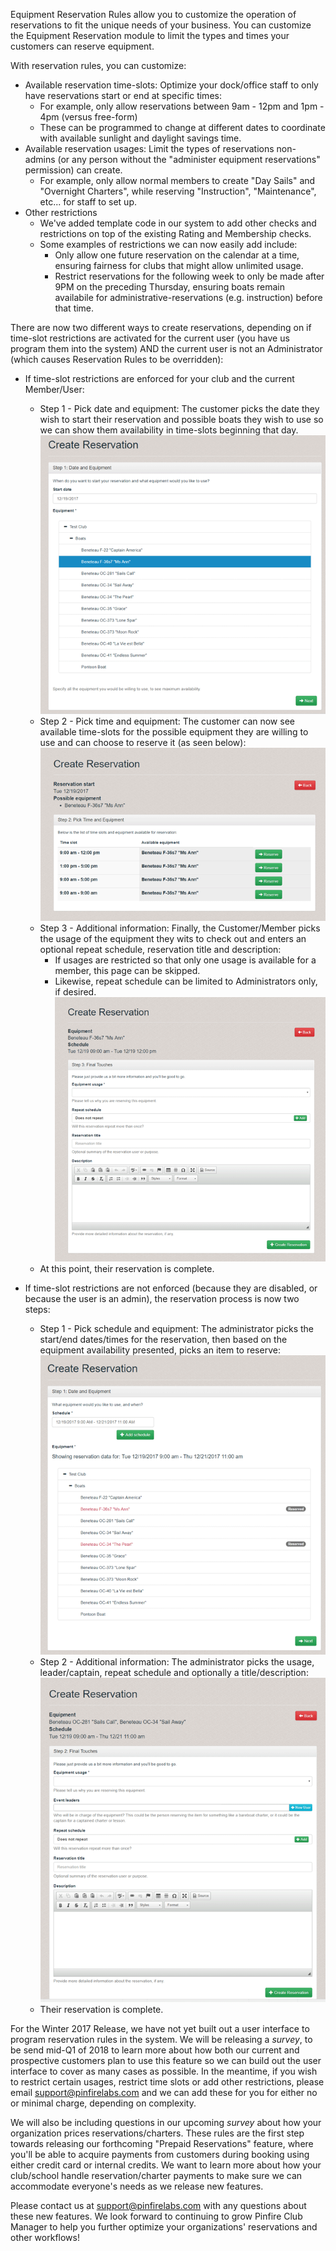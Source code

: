 Equipment Reservation Rules allow you to customize the operation of reservations to fit the unique needs of your business.  You can customize the Equipment Reservation module to limit the types and times your customers can reserve equipment.

With reservation rules, you can customize:

* Available reservation time-slots: Optimize your dock/office staff to only have reservations start or end at specific times:
    * For example, only allow reservations between 9am - 12pm and 1pm - 4pm (versus free-form)
	* These can be programmed to change at different dates to coordinate with available sunlight and daylight savings time.
* Available reservation usages: Limit the types of reservations non-admins (or any person without the "administer equipment reservations" permission) can create.
     * For example, only allow normal members to create "Day Sails" and "Overnight Charters", while reserving "Instruction", "Maintenance", etc... for staff to set up.
* Other restrictions
    * We've added template code in our system to add other checks and restrictions on top of the existing Rating and Membership checks.
    * Some examples of restrictions we can now easily add include:
        * Only allow one future reservation on the calendar at a time, ensuring fairness for clubs that might allow unlimited usage.
        * Restrict reservations for the following week to only be made after 9PM on the preceding Thursday, ensuring boats remain availabile for administrative-reservations (e.g. instruction) before that time.

There are now two different ways to create reservations, depending on if time-slot restrictions are activated for the current user (you have us program them into the system) AND the current user is not an Administrator (which causes Reservation Rules to be overridden):

* If time-slot restrictions are enforced for your club and the current Member/User:
    * Step 1 - Pick date and equipment: The customer picks the date they wish to start their reservation and possible boats they wish to use so we can show them availability in time-slots beginning that day.
![Reservations-Step-1-With-Time-Slot-Restrictions.png](images/reservations-step-1-with-time-slot-restrictions.png)
    * Step 2 - Pick time and equipment: The customer can now see available time-slots for the possible equipment they are willing to use and can choose to reserve it (as seen below):
![Reservations-Step-2-With-Time-Slot-Restrictions.png](images/reservations-step-2-with-time-slot-restrictions.png)
    * Step 3 - Additional information: Finally, the Customer/Member picks the usage of the equipment they wits to check out and enters an optional repeat schedule, reservation title and description:
	    * If usages are restricted so that only one usage is available for a member, this page can be skipped.
		* Likewise, repeat schedule can be limited to Administrators only, if desired.
![Reservations-Step-3-With-Time-Slot-Restrictions.png](images/reservations-step-3-with-time-slot-restrictions.png)
    * At this point, their reservation is complete.
 
* If time-slot restrictions are not enforced (because they are disabled, or because the user is an admin), the reservation process is now two steps:
    * Step 1 - Pick schedule and equipment: The administrator picks the start/end dates/times for the reservation, then based on the equipment availability presented, picks an item to reserve:
![Admin-Reservations-Step-1.png](images/admin-reservations-step-1.png)
    * Step 2 - Additional information: The administrator picks the usage, leader/captain, repeat schedule and optionally a title/description:
![Admin-Reservations-Step-2.png](images/admin-reservations-step-2.png)
    * Their reservation is complete.

For the Winter 2017 Release, we have not yet built out a user interface to program reservation rules in the system.  We will be releasing a *survey*, to be send mid-Q1 of 2018 to learn more about how both our current and prospective customers plan to use this feature so we can build out the user interface to cover as many cases as possible.  In the meantime, if you wish to restrict certain usages, restrict time slots or add other restrictions, please email [support@pinfirelabs.com](mailto:support@pinfirelabs.com) and we can add these for you for either no or minimal charge, depending on complexity.

We will also be including questions in our upcoming *survey* about how your organization prices reservations/charters.  These rules are the first step towards releasing our forthcoming "Prepaid Reservations" feature, where you'll be able to acquire payments from customers during booking using either credit card or internal credits.  We want to learn more about how your club/school handle reservation/charter payments to make sure we can accommodate everyone's needs as we release new features.

Please contact us at [support@pinfirelabs.com](mailto:support@pinfirelabs.com) with any questions about these new features.  We look forward to continuing to grow Pinfire Club Manager to help you further optimize your organizations' reservations and other workflows!
